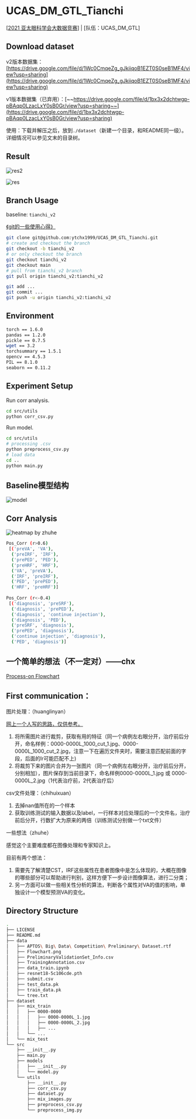 # UCAS_DM_GTL_Tianchi
[[2021 亚太眼科学会大数据竞赛](https://tianchi.aliyun.com/competition/entrance/531929/information)] | [队伍：UCAS_DM_GTL]

## Download dataset
v2版本数据集：[https://drive.google.com/file/d/1Wc0CmqeZg_gJkiiqoB1EZT0S0seB1MF4/view?usp=sharing](https://drive.google.com/file/d/1Wc0CmqeZg_gJkiiqoB1EZT0S0seB1MF4/view?usp=sharing)

v1版本数据集（已弃用）：[~~https://drive.google.com/file/d/1bx3x2dchtwgp-pBAqp0LzacLxY0sB0Gr/view?usp=sharing~~](https://drive.google.com/file/d/1bx3x2dchtwgp-pBAqp0LzacLxY0sB0Gr/view?usp=sharing) 

使用：下载并解压之后，放到`./dataset`（新建一个目录，和README同一级）。详细情况可以参见文末的目录树。

## Result
![res2](./data/2021-10-01-1.png)

![res](./data/2021-10-01.png)

## Branch Usage
baseline: `tianchi_v2`

[《git的一些使用心得》](https://blog.csdn.net/weixin_41650348/article/details/120468950?spm=1001.2014.3001.5501)

```bash
git clone git@github.com:ytchx1999/UCAS_DM_GTL_Tianchi.git
# create and checkout the branch
git checkout -b tianchi_v2
# or only checkout the branch
git checkout tianchi_v2
git checkout main
# pull from tianchi_v2 branch
git pull origin tianchi_v2:tianchi_v2

git add ...
git commit ...
git push -u origin tianchi_v2:tianchi_v2
```

## Environment
```bash
torch == 1.6.0
pandas == 1.2.0
pickle == 0.7.5
wget == 3.2
torchsummary == 1.5.1
opencv == 4.5.3
PIL == 8.1.0
seaborn == 0.11.2
```

## Experiment Setup
Run corr analysis.
```bash
cd src/utils
python corr_csv.py
```

Run model.
```bash
cd src/utils
# processing .csv
python preprocess_csv.py
# load data
cd ..
python main.py
```

## Baseline模型结构

![model](./data/baseline.png)

## Corr Analysis

![heatmap by zhuhe](./data/heatmap.png)

```bash
Pos_Corr (r>0.6)                      
 [('preVA', 'VA'),                     
  ('preIRF', 'IRF'),                   
  ('prePED', 'PED'),                   
  ('preHRF', 'HRF'),                   
  ('VA', 'preVA'),                     
  ('IRF', 'preIRF'),                   
  ('PED', 'prePED'),                   
  ('HRF', 'preHRF')]                   
                                        
Pos_Corr (r<-0.4)                     
 [('diagnosis', 'preSRF'),             
  ('diagnosis', 'prePED'),             
  ('diagnosis', 'continue injection'), 
  ('diagnosis', 'PED'),                
  ('preSRF', 'diagnosis'),             
  ('prePED', 'diagnosis'),             
  ('continue injection', 'diagnosis'), 
  ('PED', 'diagnosis')]                
```

## 一个简单的想法（不一定对）——chx
[Process-on Flowchart](https://www.processon.com/view/link/613c1907e0b34d41bb4754f5)

## First communication：

图片处理：（huanglinyan）

[网上一个人写的思路，仅供参考。](https://tianchi-public.oss-cn-hangzhou.aliyuncs.com/public/files/forum/16312381041561645%E8%A7%A3%E9%A2%98%E6%80%9D%E8%B7%AF.pdf)

1. 将所需图片进行裁剪，获取有用的特征（同一个病例左右眼分开，治疗前后分开，命名样例：0000-0000L_1000_cut_1.jpg、0000-0000L_1000_cut_2.jpg，注意一下在遍历文件夹时，需要注意匹配前面的字段，后面的lr可能匹配不上)
2. 将裁剪下来的图片合并为一张图片（同一个病例左右眼分开，治疗前后分开，分别相加），图片保存到当前目录下，命名样例0000-0000L_1.jpg 或 0000-0000L_2.jpg（1代表治疗前，2代表治疗后）

csv文件处理：（chihuixuan）

1. 去掉nan值所在的一个样本
2. 获取训练测试的输入数据以及label，一行样本对应处理后的一个文件名，治疗前后分开，行数扩大为原来的两倍（训练测试分别做一个txt文件）

一些想法（zhuhe）

感觉这个主要难度都在图像处理和专家知识上。

目前有两个想法：
1. 需要先了解清楚CST，IRF这些属性在患者图像中是怎么体现的，大概在图像的哪些部分可以帮助进行判别，这样方便下一步设计图像算法，进行二分类；
2. 另一方面可以做一些相关性分析的算法，判断各个属性对VA的值的影响，单独设计一个模型预测VA的变化。

## Directory Structure

```bash
.
├── LICENSE
├── README.md
├── data
│   ├── APTOS\ Big\ Data\ Competition\ Preliminary\ Dataset.rtf
│   ├── Flowchart.png
│   ├── PreliminaryValidationSet_Info.csv
│   ├── TrainingAnnotation.csv
│   ├── data_train.ipynb
│   ├── resnet18-5c106cde.pth
│   ├── submit.csv
│   ├── test_data.pk
│   ├── train_data.pk
│   └── tree.txt
├── dataset
│   ├── mix_train
│   │   ├── 0000-0000
│   │   │   ├── 0000-0000L_1.jpg
│   │   │   ├── 0000-0000L_2.jpg
│   │   │   ├── ...
│   │   └── ...
│   └── mix_test
└── src
    ├── __init__.py
    ├── main.py
    ├── models
    │   ├── __init__.py
    │   └── model.py
    └── utils
        ├── __init__.py
        ├── corr_csv.py
        ├── dataset.py
        ├── mix_images.py
        ├── preprocess_csv.py
        └── preprocess_img.py
```
